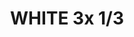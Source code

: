 ---
id: 14
title: WHITE 3x 1/3
description: Kmenná deska WHITE je nejzářivější z nabízených svítících kamenných desek. Je předurčena jak do tmavých, tak i světlých prostor, kde je její svit výrazný i za denního světla. Její kresba vynikne i při rozdělení na dva či tři pruhy, které lze použít jako samostatná osvětlení. Úzké pruhy rozšíří možnost použití svítící kamenné desky, například v kombinaci s velkoplošnými zrcadly.
descriptionEn: English version of text.
price: 23900
reservation: false
imgDark: Rockfoil_WHITE_thirds_dark.webp
imgFrame: Rockfoil_WHITE_thirds_dark_frame.webp
imgLight: Rockfoil_WHITE_thirds_light_frame.webp
modelHorizontal3d: Rockfoil_WHITE_thirds_3D.glb
modelVertical3d: Rockfoil_WHITE_thirds_3D_vertical.glb
daeFile: Rock_sheet_WHITE.zip

tags:
    dimension: 2450 x 400 x 25 mm
    weight: 16 kg
    maxConsumption: 57W
    standbyConsumption: 0,2W
    brightness: 350 cd/m2
    backlightTempereture: 4000 K
    powerVoltage: 230V
    frameColor: optional

    hangingBrackets: true
    dimmableStoneIllumination: true
    dimmableIllumination: true
    phoneControl: true
    LEDSource: true
    RFIDController: true
    RFRemoteControl: true
    nanoImpregnation: true
    divisibleInto2: true
    divisibleInto3: true
---